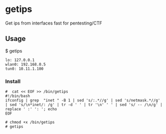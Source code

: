 # getips
Get ips from interfaces fast for pentesting/CTF

## Usage
$ getips

```
lo: 127.0.0.1
wlan0: 192.168.0.5 
tun0: 10.11.1.100
```

### Install
```
#  cat << EOF >> /bin/getips
#!/bin/bash
ifconfig | grep  "inet " -B 1 | sed 's/:.*//g' | sed 's/netmask.*//g' | sed 's/\n*inet/: /g' | tr -d ' ' | tr '\n' ' ' | sed 's/ -- /\n/g' | replace ' :' ': '; echo
EOF

# chmod +x /bin/getips
# getips
```
